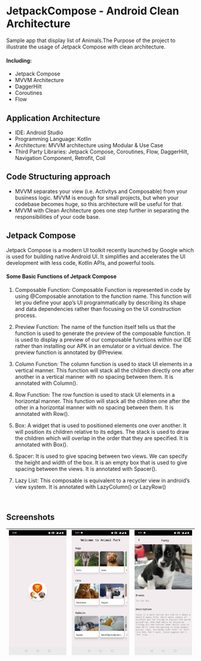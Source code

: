 # JetpackCompose - Android Clean Architecture

Sample app that display list of Animals.The Purpose of the project to illustrate the usage of Jetpack Compose with clean architecture.
<br/>

#### Including:
* Jetpack Compose
* MVVM Architecture
* DaggerHilt
* Coroutines
* Flow

## Application Architecture

- IDE: Android Studio
- Programming Language: Kotlin
- Architecture: MVVM architecture using Modular & Use Case 
- Third Party Libraries: Jetpack Compose, Coroutines, Flow, DaggerHilt, Navigation Component, Retrofit, Coil


## Code Structuring approach

- MVVM separates your view (i.e. Activitys and Composable) from your business logic. MVVM is enough for small projects, but when your codebase becomes huge, so this  architecture will be useful for that.
- MVVM with Clean Architecture goes one step further in separating the responsibilities of your code base.


## Jetpack Compose

Jetpack Compose is a modern UI toolkit recently launched by Google which is used for building native Android UI. It simplifies and accelerates the UI development with less code, Kotlin APIs, and powerful tools. 

   #### Some Basic Functions of Jetpack Compose
   
   1. Composable Function: Composable Function is represented in code by using @Composable annotation to the function name. This function will let you define your app’s UI programmatically by describing its shape and data dependencies rather than focusing on the UI construction process.
   
   2. Preview Function: The name of the function itself tells us that the function is used to generate the preview of the composable function. It is used to display a preview of our composable functions within our IDE rather than installing our APK in an emulator or a virtual device. The preview function is annotated by @Preview.
   
   3. Column Function: The column function is used to stack UI elements in a vertical manner. This function will stack all the children directly one after another in a vertical manner with no spacing between them. It is annotated with Column().
   
   4. Row Function: The row function is used to stack UI elements in a horizontal manner. This function will stack all the children one after the other in a horizontal manner with no spacing between them. It is annotated with Row().

   5. Box: A widget that is used to positioned elements one over another. It will position its children relative to its edges. The stack is used to draw the children which will overlap in the order that they are specified. It is annotated with Box().

  6. Spacer: It is used to give spacing between two views. We can specify the height and width of the box. It is an empty box that is used to give spacing between  the views. It is annotated with Spacer().

  7. Lazy List: This composable is equivalent to a recycler view in android’s view system. It is annotated with LazyColumn() or LazyRow()

<br/>

## Screenshots
|<img src="screenshots/screen_1.jpg" width=200/>|<img src="screenshots/screen_2.jpg" width=200/>|<img src="screenshots/screen_3.jpg" width=200/>|
|:----:|:----:|:----:|
